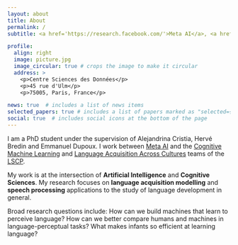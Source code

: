 ```yaml
---
layout: about
title: About
permalink: /
subtitle: <a href='https://research.facebook.com/'>Meta AI</a>, <a href='https://lscp.dec.ens.fr/en'>Ecole Normale Supérieure</a>

profile:
  align: right
  image: picture.jpg
  image_circular: true # crops the image to make it circular
  address: >
    <p>Centre Sciences des Données</p>
    <p>45 rue d'Ulm</p>
    <p>75005, Paris, France</p>

news: true  # includes a list of news items
selected_papers: true # includes a list of papers marked as "selected={true}"
social: true  # includes social icons at the bottom of the page
---
```


I am a PhD student under the supervision of Alejandrina Cristia, Hervé Bredin and Emmanuel Dupoux.
I work between [Meta AI](https://research.facebook.com/) and the [Cognitive Machine Learning](http://www.lscp.net/persons/dupoux/bootphon/index.html) and [Language Acquisition Across Cultures](https://lscp.dec.ens.fr/en/research/teams-lscp/language-acquisition-across-cultures) teams of the [LSCP](https://lscp.dec.ens.fr/en).

My work is at the intersection of **Artificial Intelligence** and **Cognitive Sciences**. My research focuses on **language acquisition modelling** and **speech processing** applications to the study of language development in general.

Broad research questions include: How can we build machines that learn to perceive language? How can we better compare humans and machines in language-perceptual tasks? What makes infants so efficient at learning language?